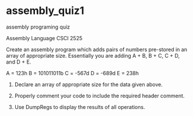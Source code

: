 # assembly_quiz1
assembly programing quiz 

Assembly Language
CSCI 2525 

Create an assembly program which adds pairs of numbers pre-stored in an array of appropriate size.
Essentially you are adding A + B, B + C, C + D, and D + E.

  A = 123h   B = 101011011b   C = -567d   D = -689d  E = 238h

 1.  Declare an array of appropriate size for the data given above.

 2.  Properly comment your code to include the required header comment.

 3.  Use DumpRegs to display the results of all operations.
